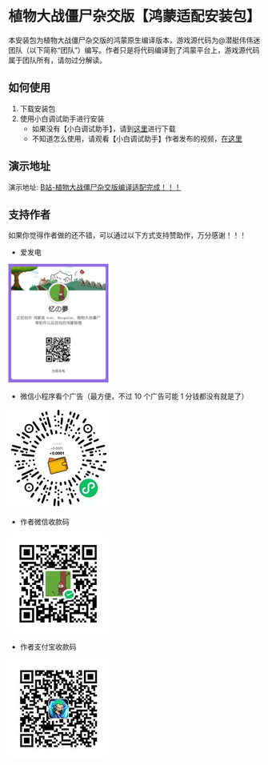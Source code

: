 # 植物大战僵尸杂交版【鸿蒙适配安装包】

本安装包为植物大战僵尸杂交版的鸿蒙原生编译版本，游戏源代码为@潜艇伟伟迷团队（以下简称“团队”）编写。作者只是将代码编译到了鸿蒙平台上，游戏源代码属于团队所有，请勿过分解读。

## 如何使用

1. 下载安装包
2. 使用小白调试助手进行安装
   - 如果没有【小白调试助手】，请到[这里](https://github.com/likuai2010/auto-installer)进行下载
   - 不知道怎么使用，请观看【小白调试助手】作者发布的视频，[在这里](https://www.bilibili.com/video/BV1hkZ7YnEMd/?buvid=XU50AEE5B695BF9AE00BE6AF79CAEA66EE864&is_story_h5=false&mid=weM0N4n%2FYYAvdleSFCdMlQ%3D%3D&plat_id=240&share_from=ugc&share_medium=harmony&share_plat=harmony&share_session_id=c5487808-e471-4dde-9d6a-1681b8e94226&share_source=COPY&share_tag=s_i&timestamp=1743409812&unique_k=67qrmk0&up_id=192012667&vd_source=7518296632f68764739d8c7731c2bdc6)

## 演示地址

演示地址: [B站-植物大战僵尸杂交版编译适配完成！！！](https://www.bilibili.com/video/BV1BmhxzNEZg)

## 支持作者

如果你觉得作者做的还不错，可以通过以下方式支持赞助作，万分感谢！！！

- 爱发电

<img src="./images/afdian.jpg" alt="微信小程序" title="微信小程序" width="200" />

- 微信小程序看个广告（最方便，不过 10 个广告可能 1 分钱都没有就是了）

<img src="./images/wxqrcode.jpg" alt="微信小程序" title="微信小程序" width="200" />

- 作者微信收款码

<img src="./images/wx.png" alt="微信" title="微信" width="200" />

- 作者支付宝收款码

<img src="./images/alipay.jpg" alt="微信" title="微信" width="200" />